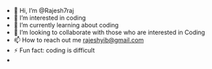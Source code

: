 - 👋 Hi, I’m @Rajesh7raj
- 👀 I’m interested in coding
- 🌱 I’m currently learning about coding
- 💞️ I’m looking to collaborate with those who are interested in Coding
- 📫 How to reach out me rajeshyib@gmail.com 
- ⚡ Fun fact: coding is difficult
- 

<!---
Rajesh7raj/Rajesh7raj is a ✨ special ✨ repository because its `README.md` (this file) appears on your GitHub profile.
You can click the Preview link to take a look at your changes.
--->
